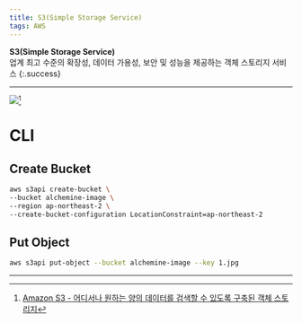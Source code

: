 ```yaml
---
title: S3(Simple Storage Service)
tags: AWS
---
```


**S3(Simple Storage Service)** \
업계 최고 수준의 확장성, 데이터 가용성, 보안 및 성능을 제공하는 객체 스토리지 서비스
{:.success}

---
<!--more-->

![](https://d1.awsstatic.com/s3-pdp-redesign/product-page-diagram_Amazon-S3_HIW.cf4c2bd7aa02f1fe77be8aa120393993e08ac86d.png)[^1]


# CLI
## Create Bucket
```bash
aws s3api create-bucket \
--bucket alchemine-image \
--region ap-northeast-2 \
--create-bucket-configuration LocationConstraint=ap-northeast-2
```

## Put Object
```bash
aws s3api put-object --bucket alchemine-image --key 1.jpg
```

---

[^1]: [Amazon S3 - 어디서나 원하는 양의 데이터를 검색할 수 있도록 구축된 객체 스토리지](https://aws.amazon.com/ko/s3/)
